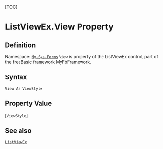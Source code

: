 [TOC]
# ListViewEx.View Property

## Definition
Namespace: [`My.Sys.Forms`](My.Sys.Forms.md)
`View` is property of the ListViewEx control, part of the freeBasic framework MyFbFramework.
## Syntax
```freeBasic
View As ViewStyle
```
## Property Value
[`ViewStyle`]
## See also
[`ListViewEx`](ListViewEx.md)
